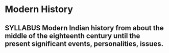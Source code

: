# Modern History

## SYLLABUS   Modern Indian history from about the middle of the eighteenth century until the present significant events, personalities, issues.




